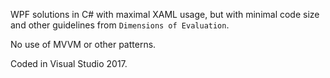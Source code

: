 

WPF solutions in C# with maximal XAML usage, but with minimal code size and other guidelines from `Dimensions of Evaluation`. 

No use of MVVM or other patterns.

Coded in Visual Studio 2017.
